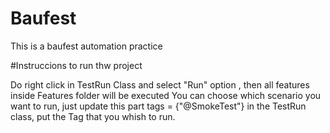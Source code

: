 # Baufest
This is a baufest automation practice

#Instruccions to run thw project

Do right click in TestRun Class and select "Run" option , then all features inside Features folder will be executed
You can choose which scenario you want to run, just update this part tags = {"@SmokeTest"} in the TestRun class, put the Tag that you whish to run.
